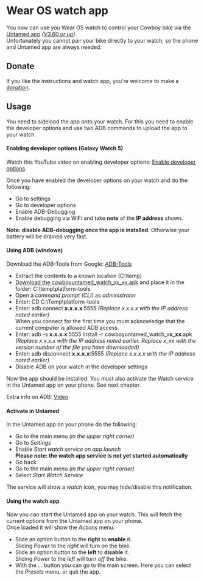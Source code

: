 # Wear OS watch app

You now can use you Wear OS watch to control your Cowboy bike via the [Untamed app](https://github.com/Imaginous/Cowboy_Untamed) *([V3.60 or up](https://github.com/Imaginous/Cowboy_Untamed/releases/latest))*.<br>
Unfortunately you cannot pair your bike directly to your watch, so the phone and Untamed app are always needed.

## Donate
If you like the instructions and watch app, you're welcome to make a [donation](https://github.com/Imaginous/Cowboy_Untamed/blob/main/README.md#donate). 

## Usage

You need to sideload the app onto your watch. 
For this you need to enable the developer options and use two ADB commands to upload the app to your watch.

#### Enabling developer options (Galaxy Watch 5)
Watch this YouTube video on enabling developer options: [Enable developer options](https://www.youtube.com/watch?v=i4VtRxtBLrM)

Once you have enabled the developer options on your watch and do the following:
- Go to settings
- Go to developer options
- Enable ADB-Debugging
- Enable debugging via WiFi and take **note** of the **IP address** shown.

**Note: disable ADB-debugging once the app is installed**. Otherwise your battery will be drained very fast.

#### Using ADB (windows)
Download the ADB-Tools from Google: [ADB-Tools](https://developer.android.com/studio/releases/platform-tools)

- Extract the contents to a known location (C:\temp)
- [Download the cowboyuntamed_watch_vx_xx.apk](https://github.com/Imaginous/Cowboy_Untamed/releases/latest) and place it in the folder: C:\temp\platform-tools
- Open a *command prompt (CLI)* as *administrator*
- Enter: CD C:\Temp\platform-tools
- Enter: adb connect **x.x.x.x**:5555 *(Replace x.x.x.x with the IP address noted earlier)*<br>
When you connect for the first time you must acknowledge that the current computer is allowed ADB access.
- Enter: adb -s **x.x.x.x**:5555 install -r cowboyuntamed_watch_v**x_xx**.apk *(Replace x.x.x.x with the IP address noted earlier. Replace x_xx with the version number of the file you have downloaded)*
- Enter: adb disconnect **x.x.x.x**:5555 *(Replace x.x.x.x with the IP address noted earlier)*
- Disable ADB on your watch in the developer settings 

Now the app should be installed. You must also activate the Watch service in the Untamed app on your phone. See next chapter.

Extra info on ADB: [Video](https://www.youtube.com/watch?v=WDboArbdFIo)

#### Activate in Untamed
In the Untamed app on your phone do the following:
- Go to the main menu *(in the upper right corner)*
- Go to *Settings*
- Enable *Start watch service on app launch*<br>**Please note: the watch app service is not yet started automatically**
- Go back
- Go to the main menu *(in the upper right corner)*
- Select *Start Watch Service*

The service will show a *watch* icon, you may hide/disable this notification.

#### Using the watch app
Now you can start the Untamed app on your watch. This will fetch the current options from the Untamed app on your phone.<br>
Once loaded it will show the *Actions*  menu.
- Slide an option button to the **right** to **enable** it.<br>Sliding *Power* to the *right* will turn *on* the bike.
- Slide an option button to the **left** to **disable** it.<br>Sliding *Power* to the *left* will turn *off* the bike.
- With the *...* button you can go to the main screen. Here you can select the *Presets* menu, or quit the app.

